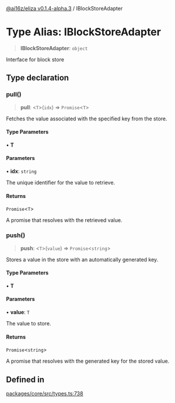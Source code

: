 [@ai16z/eliza v0.1.4-alpha.3](../index.md) / IBlockStoreAdapter

# Type Alias: IBlockStoreAdapter

> **IBlockStoreAdapter**: `object`

Interface for block store

## Type declaration

### pull()

> **pull**: \<`T`\>(`idx`) => `Promise`\<`T`\>

Fetches the value associated with the specified key from the store.

#### Type Parameters

• **T**

#### Parameters

• **idx**: `string`

The unique identifier for the value to retrieve.

#### Returns

`Promise`\<`T`\>

A promise that resolves with the retrieved value.

### push()

> **push**: \<`T`\>(`value`) => `Promise`\<`string`\>

Stores a value in the store with an automatically generated key.

#### Type Parameters

• **T**

#### Parameters

• **value**: `T`

The value to store.

#### Returns

`Promise`\<`string`\>

A promise that resolves with the generated key for the stored value.

## Defined in

[packages/core/src/types.ts:738](https://github.com/artela-network/focEliza/blob/main/packages/core/src/types.ts#L738)
